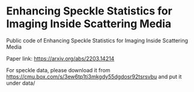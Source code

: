 # Enhancing Speckle Statistics for Imaging Inside Scattering Media
Public code of Enhancing Speckle Statistics for Imaging Inside Scattering Media

Paper link: https://arxiv.org/abs/2203.14214

For speckle data, please download it from https://cmu.box.com/s/3ew6tp1ti3mkgdy55dgdosr92tsrsvbu and put it under data/
